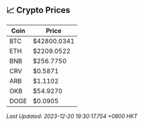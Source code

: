 ## 📈 Crypto Prices

| Coin | Price |
| ---- | ----- |
| BTC | $42800.0341 |
| ETH | $2209.0522 |
| BNB | $256.7750 |
| CRV | $0.5871 |
| ARB | $1.1102 |
| OKB | $54.9270 |
| DOGE | $0.0905 |

_Last Updated: 2023-12-20 19:30:17.754 +0800 HKT_